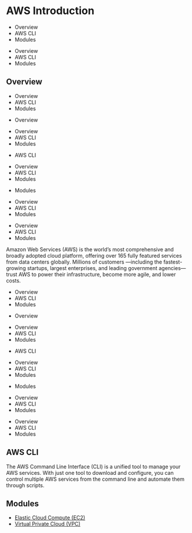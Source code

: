 # AWS Introduction

- Overview
- AWS CLI
- Modules

<!--TOC_START-->
- Overview
- AWS CLI
- Modules

<!--TOC_END-->
## Overview
<!--TOC_START-->
- Overview
- AWS CLI
- Modules

<!--TOC_END-->
- Overview
<!--TOC_START-->
- Overview
- AWS CLI
- Modules

<!--TOC_END-->
- AWS CLI
<!--TOC_START-->
- Overview
- AWS CLI
- Modules

<!--TOC_END-->
- Modules
<!--TOC_START-->
- Overview
- AWS CLI
- Modules

<!--TOC_END-->

<!--TOC_START-->
- Overview
- AWS CLI
- Modules

<!--TOC_END-->
Amazon Web Services (AWS) is the world’s most comprehensive and broadly adopted cloud platform, offering over 165 fully featured services from data centers globally. Millions of customers —including the fastest-growing startups, largest enterprises, and leading government agencies—trust AWS to power their infrastructure, become more agile, and lower costs.
<!--TOC_START-->
- Overview
- AWS CLI
- Modules

<!--TOC_END-->
- Overview
<!--TOC_START-->
- Overview
- AWS CLI
- Modules

<!--TOC_END-->
- AWS CLI
<!--TOC_START-->
- Overview
- AWS CLI
- Modules

<!--TOC_END-->
- Modules
<!--TOC_START-->
- Overview
- AWS CLI
- Modules

<!--TOC_END-->

<!--TOC_START-->
- Overview
- AWS CLI
- Modules

<!--TOC_END-->

## AWS CLI
The AWS Command Line Interface (CLI) is a unified tool to manage your AWS services.
With just one tool to download and configure, you can control multiple AWS services from the command line and automate them through scripts.


<!--MODULES_START-->
## Modules
- [Elastic Cloud Compute (EC2)](./modules/ec2)
- [Virtual Private Cloud (VPC)](./modules/vpc)
<!--MODULES_END-->



